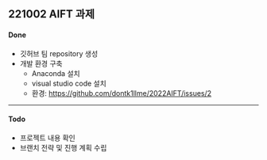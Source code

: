 ## 221002 AIFT 과제

#### Done

* 깃허브 팀 repository 생성
* 개발 환경 구축
    * Anaconda 설치
    * visual studio code 설치
    * 환경: https://github.com/dontk1llme/2022AIFT/issues/2
---

#### Todo
* 프로젝트 내용 확인
* 브랜치 전략 및 진행 계획 수립

